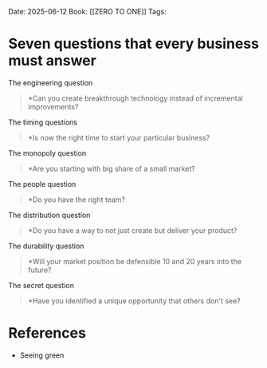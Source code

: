 Date: 2025-06-12
Book: [[ZERO TO ONE]]
Tags: 

# Seven questions that every business must answer

The engineering question
> *Can you create breakthrough technology instead of incremental improvements?

The timing questions
>*Is now the right time to start your particular business?

The monopoly question
>*Are you starting with big share of a small market?

The people question
>*Do you have the right team?

The distribution question
>*Do you have a way to not just create but deliver your product?

The durability question
>*Will your market position be defensible 10 and 20 years into the future?

The secret question
>*Have you identified a unique opportunity that others don't see?
# References 
- Seeing green 